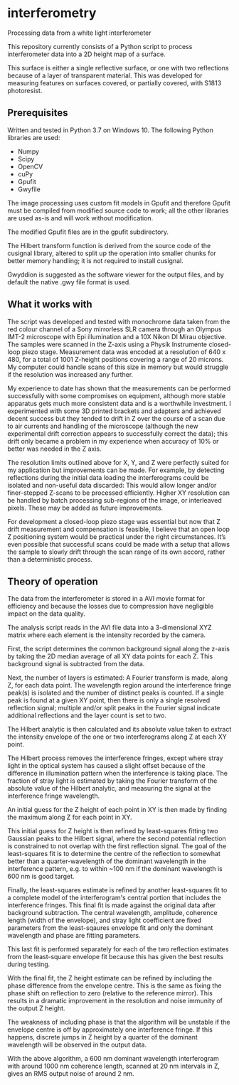 # interferometry
 Processing data from a white light interferometer

This repository currently consists of a Python script to process interferometer data into a 2D height map of a surface.

This surface is either a single reflective surface, or one with two reflections because of a layer of transparent material. This was developed for measuring features on surfaces covered, or partially covered, with S1813 photoresist.

## Prerequisites

Written and tested in Python 3.7 on Windows 10. The following Python libraries are used:

- Numpy
- Scipy
- OpenCV
- cuPy
- Gpufit
- Gwyfile

The image processing uses custom fit models in Gpufit and therefore Gpufit must be compiled from modified source code to work; all the other libraries are used as-is and will work without modification.

The modified Gpufit files are in the gpufit subdirectory.

The Hilbert transform function is derived from the source code of the cusignal library, altered to split up the operation into smaller chunks for better memory handling; it is not required to install cusignal.

Gwyddion is suggested as the software viewer for the output files, and by default the native .gwy file format is used.

## What it works with

The script was developed and tested with monochrome data taken from the red colour channel of a Sony mirrorless SLR camera through an Olympus IMT-2 microscope with Epi illumination and a 10X Nikon DI Mirau objective. The samples were scanned in the Z-axis using a Physik Instrumente closed-loop piezo stage. Measurement data was encoded at a resolution of 640 x 480, for a total of 1001 Z-height positions covering a range of 20 microns. My computer could handle scans of this size in memory but would struggle if the resolution was increased any further.

My experience to date has shown that the measurements can be performed successfully with some compromises on equipment, although more stable apparatus gets much more consistent data and is a worthwhile investment. I experimented with some 3D printed brackets and adapters and achieved decent success but they tended to drift in Z over the course of a scan due to air currents and handling of the microscope (although the new experimental drift correction appears to successfully correct the data); this drift only became a problem in my experience when accuracy of 10% or better was needed in the Z axis.

The resolution limits outlined above for X, Y, and Z were perfectly suited for my application but improvements can be made. For example, by detecting reflections during the initial data loading the interferograms could be isolated and non-useful data discarded: This would allow longer and/or finer-stepped Z-scans to be processed efficiently. Higher XY resolution can be handled by batch processing sub-regions of the image, or interleaved pixels. These may be added as future improvements.

For development a closed-loop piezo stage was essential but now that Z drift measurement and compensation is feasible, I believe that an open loop Z positioning system would be practical under the right circumstances. It’s even possible that successful scans could be made with a setup that allows the sample to slowly drift through the scan range of its own accord, rather than a deterministic process.

## Theory of operation

The data from the interferometer is stored in a AVI movie format for efficiency and because the losses due to compression have negligible impact on the data quality.

The analysis script reads in the AVI file data into a 3-dimensional XYZ matrix where each element is the intensity recorded by the camera.

First, the script determines the common background signal along the z-axis by taking the 2D median average of all XY data points for each Z. This background signal is subtracted from the data.

Next, the number of layers is estimated: A Fourier transform is made, along Z, for each data point. The wavelength region around the interference fringe peak(s) is isolated and the number of distinct peaks is counted. If a single peak is found at a given XY point, then there is only a single resolved reflection signal; multiple and/or split peaks in the Fourier signal indicate additional reflections and the layer count is set to two.

The Hilbert analytic is then calculated and its absolute value taken to extract the intensity envelope of the one or two interferograms along Z at each XY point.

The Hilbert process removes the interference fringes, except where stray light in the optical system has caused a slight offset because of the difference in illumination pattern when the interference is taking place. The fraction of stray light is estimated by taking the Fourier transform of the absolute value of the Hilbert analytic, and measuring the signal at the interference fringe wavelength.

An initial guess for the Z height of each point in XY is then made by finding the maximum along Z for each point in XY.

This initial guess for Z height is then refined by least-squares fitting two Gaussian peaks to the Hilbert signal, where the second potential reflection is constrained to not overlap with the first reflection signal. The goal of the least-squares fit is to determine the centre of the reflection to somewhat better than a quarter-wavelength of the dominant wavelength in the interference pattern, e.g. to within ~100 nm if the dominant wavelength is 600 nm is good target.

Finally, the least-squares estimate is refined by another least-squares fit to a complete model of the interferogram's central portion that includes the interference fringes. This final fit is made against the original data after background subtraction. The central wavelength, amplitude, coherence length (width of the envelope), and stray light coefficient are fixed parameters from the least-sqaures envelope fit and only the dominant wavelength and phase are fitting parameters.

This last fit is performed separately for each of the two reflection estimates from the least-square envelope fit because this has given the best results during testing.

With the final fit, the Z height estimate can be refined by including the phase difference from the envelope centre. This is the same as fixing the phase shift on reflection to zero (relative to the reference mirror). This results in a dramatic improvement in the resolution and noise immunity of the output Z height.

The weakness of including phase is that the algorithm will be unstable if the envelope centre is off by approximately one interference fringe. If this happens, discrete jumps in Z height by a quarter of the dominant wavelength will be observed in the output data.

With the above algorithm, a 600 nm dominant wavelength interferogram with around 1000 nm coherence length, scanned at 20 nm intervals in Z, gives an RMS output noise of around 2 nm.